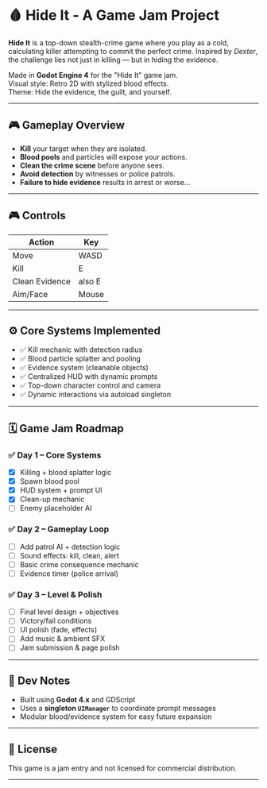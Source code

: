 # 🩸 Hide It - A Game Jam Project

**Hide It** is a top-down stealth-crime game where you play as a cold, calculating killer attempting to commit the perfect crime. Inspired by *Dexter*, the challenge lies not just in killing — but in hiding the evidence.

Made in **Godot Engine 4** for the "Hide It" game jam.  
Visual style: Retro 2D with stylized blood effects.  
Theme: Hide the evidence, the guilt, and yourself.

---

## 🎮 Gameplay Overview

- **Kill** your target when they are isolated.
- **Blood pools** and particles will expose your actions.
- **Clean the crime scene** before anyone sees.
- **Avoid detection** by witnesses or police patrols.
- **Failure to hide evidence** results in arrest or worse...

---

## 🎮 Controls

| Action         | Key        |
|----------------|------------|
| Move           | WASD       |
| Kill           | E          |
| Clean Evidence | also E     |
| Aim/Face       | Mouse      |

---

## ⚙️ Core Systems Implemented

- ✅ Kill mechanic with detection radius
- ✅ Blood particle splatter and pooling
- ✅ Evidence system (cleanable objects)
- ✅ Centralized HUD with dynamic prompts
- ✅ Top-down character control and camera
- ✅ Dynamic interactions via autoload singleton

---

## 🗓️ Game Jam Roadmap

### ✅ Day 1 – Core Systems
- [x] Killing + blood splatter logic
- [x] Spawn blood pool
- [x] HUD system + prompt UI
- [x] Clean-up mechanic
- [ ] Enemy placeholder AI

### ✅ Day 2 – Gameplay Loop
- [ ] Add patrol AI + detection logic
- [ ] Sound effects: kill, clean, alert
- [ ] Basic crime consequence mechanic
- [ ] Evidence timer (police arrival)

### ✅ Day 3 – Level & Polish
- [ ] Final level design + objectives
- [ ] Victory/fail conditions
- [ ] UI polish (fade, effects)
- [ ] Add music & ambient SFX
- [ ] Jam submission & page polish

---

## 🧠 Dev Notes

- Built using **Godot 4.x** and GDScript
- Uses a **singleton `UIManager`** to coordinate prompt messages
- Modular blood/evidence system for easy future expansion

---


## 🧼 License

This game is a jam entry and not licensed for commercial distribution.

---

